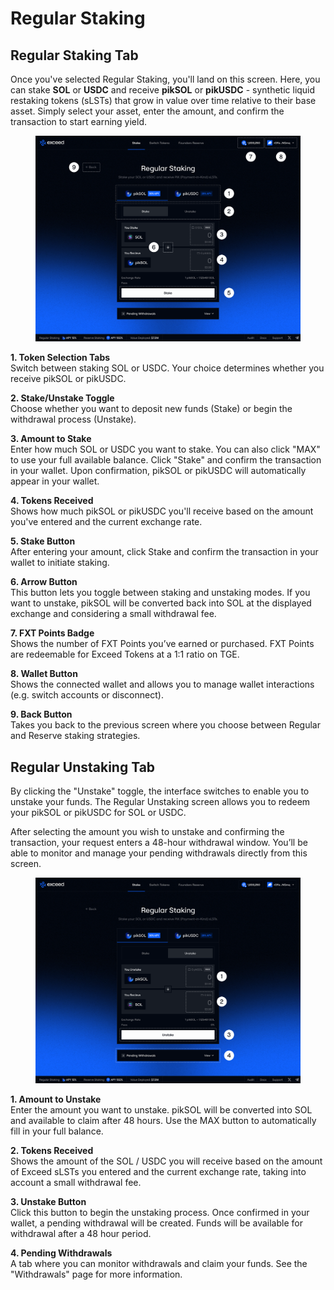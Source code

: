 # Regular Staking

## Regular Staking Tab

Once you've selected Regular Staking, you'll land on this screen. Here, you can stake **SOL** or **USDC** and receive **pikSOL** or **pikUSDC** - synthetic liquid restaking tokens (sLSTs) that grow in value over time relative to their base asset. Simply select your asset, enter the amount, and confirm the transaction to start earning yield.

<figure><img src="../.gitbook/assets/Regular Staking, PikSOL, Stake (4).png" alt=""><figcaption></figcaption></figure>

**1. Token Selection Tabs**\
Switch between staking SOL or USDC. Your choice determines whether you receive pikSOL or pikUSDC.

**2. Stake/Unstake Toggle**\
Choose whether you want to deposit new funds (Stake) or begin the withdrawal process (Unstake).

**3. Amount to Stake**\
Enter how much SOL or USDC you want to stake. You can also click "MAX" to use your full available balance. Click "Stake" and confirm the transaction in your wallet. Upon confirmation, pikSOL or pikUSDC will automatically appear in your wallet.

**4. Tokens Received**\
Shows how much pikSOL or pikUSDC you'll receive based on the amount you've entered and the current exchange rate.

**5. Stake Button**\
After entering your amount, click Stake and confirm the transaction in your wallet to initiate staking.

**6. Arrow Button**\
This button lets you toggle between staking and unstaking modes. If you want to unstake, pikSOL will be converted back into SOL at the displayed exchange and considering a small withdrawal fee.

**7. FXT Points Badge**\
Shows the number of FXT Points you’ve earned or purchased. FXT Points are redeemable for Exceed Tokens at a 1:1 ratio on TGE.

**8. Wallet Button**\
Shows the connected wallet and allows you to manage wallet interactions (e.g. switch accounts or disconnect).

**9. Back Button**\
Takes you back to the previous screen where you choose between Regular and Reserve staking strategies.

## Regular Unstaking Tab

By clicking the "Unstake" toggle, the interface switches to enable you to unstake your funds. The Regular Unstaking screen allows you to redeem your pikSOL or pikUSDC for SOL or USDC.&#x20;

After selecting the amount you wish to unstake and confirming the transaction, your request enters a 48-hour withdrawal window. You’ll be able to monitor and manage your pending withdrawals directly from this screen.

<figure><img src="../.gitbook/assets/Regular Staking, PikSOL, Unstake (4).png" alt=""><figcaption></figcaption></figure>

**1. Amount to Unstake**\
Enter the amount you want to unstake. pikSOL will be converted into SOL and available to claim after 48 hours. Use the MAX button to automatically fill in your full balance.

**2. Tokens Received**\
Shows the amount of the SOL / USDC you will receive based on the amount of Exceed sLSTs you entered and the current exchange rate, taking into account a small withdrawal fee.

**3. Unstake Button**\
Click this button to begin the unstaking process. Once confirmed in your wallet, a pending withdrawal will be created. Funds will be available for withdrawal after a 48 hour period.

**4. Pending Withdrawals**\
A tab where you can monitor withdrawals and claim your funds. See the "Withdrawals" page for more information.
